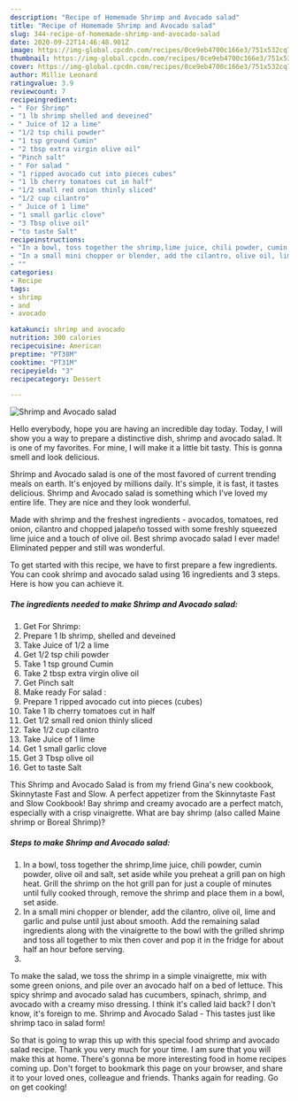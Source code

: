 ```yaml
---
description: "Recipe of Homemade Shrimp and Avocado salad"
title: "Recipe of Homemade Shrimp and Avocado salad"
slug: 344-recipe-of-homemade-shrimp-and-avocado-salad
date: 2020-09-22T14:46:48.901Z
image: https://img-global.cpcdn.com/recipes/0ce9eb4700c166e3/751x532cq70/shrimp-and-avocado-salad-recipe-main-photo.jpg
thumbnail: https://img-global.cpcdn.com/recipes/0ce9eb4700c166e3/751x532cq70/shrimp-and-avocado-salad-recipe-main-photo.jpg
cover: https://img-global.cpcdn.com/recipes/0ce9eb4700c166e3/751x532cq70/shrimp-and-avocado-salad-recipe-main-photo.jpg
author: Millie Leonard
ratingvalue: 3.9
reviewcount: 7
recipeingredient:
- " For Shrimp"
- "1 lb shrimp shelled and deveined"
- " Juice of 12 a lime"
- "1/2 tsp chili powder"
- "1 tsp ground Cumin"
- "2 tbsp extra virgin olive oil"
- "Pinch salt"
- " For salad "
- "1 ripped avocado cut into pieces cubes"
- "1 lb cherry tomatoes cut in half"
- "1/2 small red onion thinly sliced"
- "1/2 cup cilantro"
- " Juice of 1 lime"
- "1 small garlic clove"
- "3 Tbsp olive oil"
- "to taste Salt"
recipeinstructions:
- "In a bowl, toss together the shrimp,lime juice, chili powder, cumin powder, olive oil and salt, set aside while you preheat a grill pan on high heat. Grill the shrimp on the hot grill pan for just a couple of minutes until fully cooked through, remove the shrimp and place them in a bowl, set aside."
- "In a small mini chopper or blender, add the cilantro, olive oil, lime and garlic and pulse until just about smooth. Add the remaining salad ingredients along with the vinaigrette to the bowl with the grilled shrimp and toss all together to mix then cover and pop it in the fridge for about half an hour before serving."
- ""
categories:
- Recipe
tags:
- shrimp
- and
- avocado

katakunci: shrimp and avocado 
nutrition: 300 calories
recipecuisine: American
preptime: "PT38M"
cooktime: "PT31M"
recipeyield: "3"
recipecategory: Dessert

---
```



![Shrimp and Avocado salad](https://img-global.cpcdn.com/recipes/0ce9eb4700c166e3/751x532cq70/shrimp-and-avocado-salad-recipe-main-photo.jpg)

Hello everybody, hope you are having an incredible day today. Today, I will show you a way to prepare a distinctive dish, shrimp and avocado salad. It is one of my favorites. For mine, I will make it a little bit tasty. This is gonna smell and look delicious.

Shrimp and Avocado salad is one of the most favored of current trending meals on earth. It's enjoyed by millions daily. It's simple, it is fast, it tastes delicious. Shrimp and Avocado salad is something which I've loved my entire life. They are nice and they look wonderful.

Made with shrimp and the freshest ingredients - avocados, tomatoes, red onion, cilantro and chopped jalapeño tossed with some freshly squeezed lime juice and a touch of olive oil. Best shrimp avocado salad I ever made! Eliminated pepper and still was wonderful.


To get started with this recipe, we have to first prepare a few ingredients. You can cook shrimp and avocado salad using 16 ingredients and 3 steps. Here is how you can achieve it.

<!--inarticleads1-->

##### The ingredients needed to make Shrimp and Avocado salad:

1. Get  For Shrimp:
1. Prepare 1 lb shrimp, shelled and deveined
1. Take  Juice of 1/2 a lime
1. Get 1/2 tsp chili powder
1. Take 1 tsp ground Cumin
1. Take 2 tbsp extra virgin olive oil
1. Get Pinch salt
1. Make ready  For salad :
1. Prepare 1 ripped avocado cut into pieces (cubes)
1. Take 1 lb cherry tomatoes cut in half
1. Get 1/2 small red onion thinly sliced
1. Take 1/2 cup cilantro
1. Take  Juice of 1 lime
1. Get 1 small garlic clove
1. Get 3 Tbsp olive oil
1. Get to taste Salt


This Shrimp and Avocado Salad is from my friend Gina&#39;s new cookbook, Skinnytaste Fast and Slow. A perfect appetizer from the Skinnytaste Fast and Slow Cookbook! Bay shrimp and creamy avocado are a perfect match, especially with a crisp vinaigrette. What are bay shrimp (also called Maine shrimp or Boreal Shrimp)? 

<!--inarticleads2-->

##### Steps to make Shrimp and Avocado salad:

1. In a bowl, toss together the shrimp,lime juice, chili powder, cumin powder, olive oil and salt, set aside while you preheat a grill pan on high heat. Grill the shrimp on the hot grill pan for just a couple of minutes until fully cooked through, remove the shrimp and place them in a bowl, set aside.
1. In a small mini chopper or blender, add the cilantro, olive oil, lime and garlic and pulse until just about smooth. Add the remaining salad ingredients along with the vinaigrette to the bowl with the grilled shrimp and toss all together to mix then cover and pop it in the fridge for about half an hour before serving.
1. 


To make the salad, we toss the shrimp in a simple vinaigrette, mix with some green onions, and pile over an avocado half on a bed of lettuce. This spicy shrimp and avocado salad has cucumbers, spinach, shrimp, and avocado with a creamy miso dressing. I think it&#39;s called laid back? I don&#39;t know, it&#39;s foreign to me. Shrimp and Avocado Salad - This tastes just like shrimp taco in salad form! 

So that is going to wrap this up with this special food shrimp and avocado salad recipe. Thank you very much for your time. I am sure that you will make this at home. There's gonna be more interesting food in home recipes coming up. Don't forget to bookmark this page on your browser, and share it to your loved ones, colleague and friends. Thanks again for reading. Go on get cooking!
